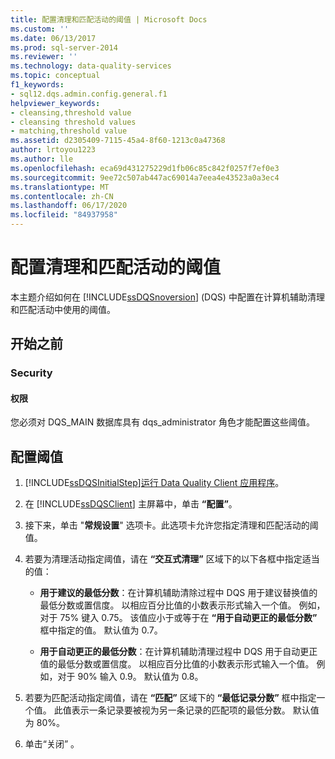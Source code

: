 ```yaml
---
title: 配置清理和匹配活动的阈值 | Microsoft Docs
ms.custom: ''
ms.date: 06/13/2017
ms.prod: sql-server-2014
ms.reviewer: ''
ms.technology: data-quality-services
ms.topic: conceptual
f1_keywords:
- sql12.dqs.admin.config.general.f1
helpviewer_keywords:
- cleansing,threshold value
- cleansing threshold values
- matching,threshold value
ms.assetid: d2305409-7115-45a4-8f60-1213c0a47368
author: lrtoyou1223
ms.author: lle
ms.openlocfilehash: eca69d431275229d1fb06c85c842f0257f7ef0e3
ms.sourcegitcommit: 9ee72c507ab447ac69014a7eea4e43523a0a3ec4
ms.translationtype: MT
ms.contentlocale: zh-CN
ms.lasthandoff: 06/17/2020
ms.locfileid: "84937958"
---
```

# <a name="configure-threshold-values-for-cleansing-and-matching"></a>配置清理和匹配活动的阈值
  本主题介绍如何在 [!INCLUDE[ssDQSnoversion](../includes/ssdqsnoversion-md.md)] (DQS) 中配置在计算机辅助清理和匹配活动中使用的阈值。  
  
##  <a name="before-you-begin"></a><a name="BeforeYouBegin"></a> 开始之前  
  
###  <a name="security"></a><a name="Security"></a> Security  
  
####  <a name="permissions"></a><a name="Permissions"></a> 权限  
 您必须对 DQS_MAIN 数据库具有 dqs_administrator 角色才能配置这些阈值。  
  
##  <a name="configuring-the-threshold-values"></a><a name="Configure"></a> 配置阈值  
  
1.  [!INCLUDE[ssDQSInitialStep](../includes/ssdqsinitialstep-md.md)][运行 Data Quality Client 应用程序](../../2014/data-quality-services/run-the-data-quality-client-application.md)。  
  
2.  在 [!INCLUDE[ssDQSClient](../includes/ssdqsclient-md.md)] 主屏幕中，单击 **“配置”**。  
  
3.  接下来，单击 "**常规设置**" 选项卡。此选项卡允许您指定清理和匹配活动的阈值。  
  
4.  若要为清理活动指定阈值，请在 **“交互式清理”** 区域下的以下各框中指定适当的值：  
  
    -   **用于建议的最低分数**：在计算机辅助清除过程中 DQS 用于建议替换值的最低分数或置信度。 以相应百分比值的小数表示形式输入一个值。 例如，对于 75% 键入 0.75。 该值应小于或等于在 **“用于自动更正的最低分数”** 框中指定的值。 默认值为 0.7。  
  
    -   **用于自动更正的最低分数**：在计算机辅助清理过程中 DQS 用于自动更正值的最低分数或置信度。 以相应百分比值的小数表示形式输入一个值。 例如，对于 90% 输入 0.9。 默认值为 0.8。  
  
5.  若要为匹配活动指定阈值，请在 **“匹配”** 区域下的 **“最低记录分数”** 框中指定一个值。 此值表示一条记录要被视为另一条记录的匹配项的最低分数。 默认值为 80%。  
  
6.  单击“关闭” 。  
  
  
